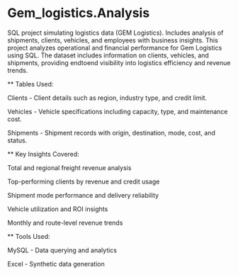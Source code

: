 # Gem_logistics.Analysis
SQL project simulating logistics data (GEM Logistics). Includes analysis of shipments, clients, vehicles, and employees with business insights.
This project analyzes operational and financial performance for Gem Logistics using SQL. The dataset includes information on clients, vehicles, and shipments, providing endtoend visibility into logistics efficiency and revenue trends.


** Tables Used:

Clients - Client details such as region, industry type, and credit limit.

Vehicles - Vehicle specifications including capacity, type, and maintenance cost.

Shipments - Shipment records with origin, destination, mode, cost, and status.


** Key Insights Covered:

Total and regional freight revenue analysis

Top-performing clients by revenue and credit usage

Shipment mode performance and delivery reliability

Vehicle utilization and ROI insights

Monthly and route-level revenue trends


** Tools Used:

MySQL - Data querying and analytics

Excel - Synthetic data generation
